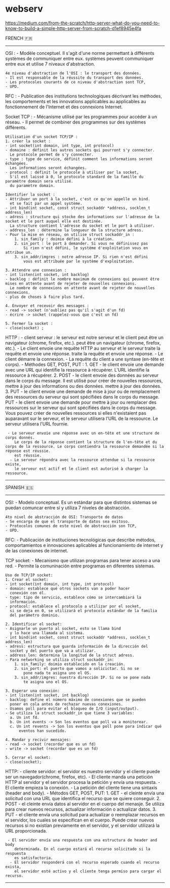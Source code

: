 # webserv

https://medium.com/from-the-scratch/http-server-what-do-you-need-to-know-to-build-a-simple-http-server-from-scratch-d1ef8945e4fa

FRENCH 🇫🇷

____________________________________________________________________________________________________________
OSI :
    - Modèle conceptuel. Il s'agit d'une norme permettant à différents systèmes de communiquer entre eux.
      systèmes peuvent communiquer entre eux et utilise 
      7 niveaux d'abstraction.

    4e niveau d'abstraction de l'OSI : le transport des données.
    - Il est responsable de la réussite du transport des données.
    - Les protocoles courants de ce niveau d'abstraction sont TCP,
    - UPD.

RFC :
    - Publication des institutions technologiques décrivant
      les méthodes, les comportements et les innovations applicables au
      applicables au fonctionnement de l'Internet et des connexions Internet.

Socket TCP :
    - Mécanisme utilisé par les programmes pour accéder à un réseau.
    - Il permet de combiner des programmes sur des systèmes différents.

    Utilisation d'un socket TCP/IP :
    1. créer la socket :
    - int socket(int domain, int type, int protocol)
    - domaine : définit les autres sockets qui pourront s'y connecter.
      Le protocole permet de s'y connecter.
    - type : type de service, définit comment les informations seront échangées.
      Les informations seront échangées.
    - protocol : définit le protocole à utiliser par la socket,
      S'il est laissé à 0, le protocole standard de la famille du paramètre domain sera utilisé.
      du paramètre domain.

    Identifier la socket :
    - Attribuer un port à la socket, c'est ce qu'on appelle un bind.
      et se fait par un appel système.
    - int bind(int socket, const struct sockaddr *address, socklen_t address_len)
    - adress : structure qui stocke des informations sur l'adresse de la socket et le port auquel elle est destinée.
      La structure contient l'adresse du socket et le port à utiliser.
    - address_len : détermine la longueur de la structure adress.
    - Pour la mise en réseau, on utilise struct sockaddr_in :
        1. sin_family : doimio défini à la création.
        2. sin_port : le port à demander. Si vous ne définissez pas
            Si rien n'est défini, le système d'exploitation vous en attribue un.
        3. sin_addr/imgres : notre adresse IP. Si rien n'est défini
            vous est attribuée par le système d'exploitation.
    
    3. Attendre une connexion :
    - int listen(int socket, int backlog)
    - backlog : définit le nombre maximum de connexions qui peuvent être mises en attente avant de rejeter de nouvelles connexions.
      Le nombre de connexions en attente avant de rejeter de nouvelles connexions.
    - plus de choses à faire plus tard.

    4. Envoyer et recevoir des messages :
    - read -> socket (n'oubliez pas qu'il s'agit d'un fd)
    - écrire -> socket (rappelez-vous que c'est un fd)

    5. Fermer la socket :
    - close(socket) ;

HTTP :
    - client serveur : le serveur est notre serveur et le client peut être un navigateur (chrome, firefox, etc.).
      peut être un navigateur (chrome, firefox, etc.).
    - Le client envoie une requête HTTP au serveur et le serveur traite la requête et envoie une réponse.
      traite la requête et envoie une réponse.
    - Le client démarre la connexion.
    - La requête du client a une syntaxe (en-tête et corps).
    - Méthodes GET, POST, PUT :
        1. GET - le client envoie une demande avec une URL qui identifie la ressource à récupérer.
            L'URL identifie la ressource à récupérer.
        2. POST - le client envoie des données au serveur dans le corps du message.
            Il est utilisé pour créer de nouvelles ressources, mettre à jour des informations ou des données.
            mettre à jour des données.
        3. PUT - le client envoie une demande de mise à jour ou de remplacement des ressources du serveur qui sont spécifiées dans le corps du message.
            PUT - le client envoie une demande pour mettre à jour ou remplacer des ressources sur le serveur qui sont spécifiées dans le corps du message.
            Vous pouvez créer de nouvelles ressources si elles n'existaient pas auparavant sur le serveur, et le serveur utilisera l'URL de la ressource.
            Le serveur utilisera l'URL fournie.
     
     - Le serveur envoie une réponse avec un en-tête et une structure de corps donnés.
        Le corps de la réponse contient la structure de l'en-tête et du corps de la ressource. Le corps contiendra la ressource demandée si la réponse est réussie.
        est réussie.
      - Le serveur répondra avec la ressource attendue si la ressource existe,
        le serveur est actif et le client est autorisé à charger la ressource.
____________________________________________________________________________________________________________

SPANISH 🇪🇸

__________________________________________________________________________________________________
OSI:
    - Modelo conceptual. Es un estándar para que distintos
      sistemas se puedan comuncar entre sí y utiliza 
      7 niveles de abstracción.

    4to nivel de abstracción de OSI: Transporte de datos
    - Se encarga de que el transporte de datos sea exitoso.
    - Protocolos comunes de este nivel de abstracción son TCP,
    - UPD.

RFC:
    - Publicación de instituciones tecnológicas que describe
      métodos, comportamientos e innovaciones aplicables al
      funcionamiento de internet y de las conexiones de internet.

TCP socket:
    - Mecanismo que utilizan programas para tener acceso a una red.
    - Permite la comuninación entre programas en diferentes sistemas.

    Uso de TCP/IP socket:
    1. Crear el socket:
    - int socket(int domain, int type, int protocol)
    - domain: establece qué otros sockets van a poder hacer
      conexión con él.
    - type: tipo de servicio, establece cómo se intercambiará la
      información.
    - protocol: establece el protocolo a utilizar por el socket,
      si se deja en 0, se utilizará el protocolo estándar de la familia
      del parámetro dominio.

    2. Identificar el socket:
    - Asignarle un puerto al socket, esto se llama bind
      y lo hace una llamada al sistema.
    - int bind(int socket, const struct sockaddr *address, socklen_t address_len)
    - adress: estructura que guarda información de la dirección del
      socket y del puerto que va a utilizar.
    - address_len: determina la longitud de la struct adress.
    - Para networking se utiliza struct sockaddr_in:
        1. sin_family: doimio establecido en la creación.
        2. sin_port: el puerto que vamos a solicictar. Si no se
            pone nada te asigna uno el OS.
        3. sin_addr/imgres: nuestra dirección IP. Si no se pone nada
            te asigna uno el OS.
    
    3. Esperar una conexión:
    - int listen(int socket, int backlog)
    - backlog: define el número máximo de conexiones que se pueden
      poner en cola antes de rechazar nuevas conexiones.
    - Usamos poll para evitar el bloqueo de I/O (input/output).
    - Se utiliza la struct sockaddr_in que tiene 3 variables:
      a. Un int fd.
      b. Un int events -> Son los eventos que poll va a monitorear.
      c. Un int revents -> Son los eventos que poll pone para indicar qué
          eventos han sucedido.

    4. Mandar y recivir mensajes:
    - read -> socket (recordar que es un fd)
    - write -> socket (recordar que es un fd)

    5. Cerrar el socket:
    - close(socket);

HTTP:
    - cliente servidor: el servidor es nuestro servidor y el cliente
      puede ser un navegador(chrome, firefox, etc).
    - El cliente manda una petición HTTP al servidor y el servidor
      procesa la petición y envía una respuesta.
    - El cliente empieza la conexión.
    - La petición del cliente tiene una sintaxis (header and body).
    - Métodos GET, POST, PUT:
        1. GET - el cleinte envía una solicitud con una URL que identifica el
            recurso que se quiere conseguir.
        2. POST - el cleinte envía datos al servidor en el cuerpo del menasje.
            Se utiliza para crear nuevos recursos, actualizar información o
            actualizar datos.
        3. PUT -  el cliente envía una solicitud para actualizar o reemplazar
            recursos en el servidor, los cuales se especifican en el cuerpo.
            Puede crear nuevos recursos si no existían previamente en el
            servidor, y el servidor utilizará la URL proporcionada.
     
     - El servidor envía una respuesta con una estructura de header and body
        determinada. En el cuerpo estará el recurso solicitado si la respuesta
        es satisfactoria.
      - El servidor responderá con el recurso esperado cuando el recurso exista,
        el servidor esté activo y el cliente tenga permiso para cargar el recurso.
__________________________________________________________________________________________________

